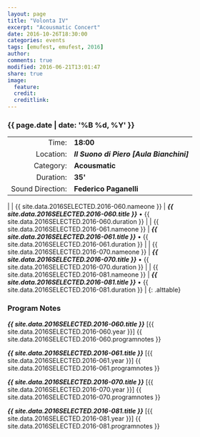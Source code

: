```yaml
---
layout: page
title: "Volonta IV"
excerpt: "Acousmatic Concert"
date: 2016-10-26T18:30:00
categories: events
tags: [emufest, emufest, 2016]
author:
comments: true
modified: 2016-06-21T13:01:47
share: true
image:
  feature:
  credit:
  creditlink:
---
```


### {{ page.date | date: '%B %d, %Y' }}

|  |  |
|------------:|:------------|
| Time: | **18:00** |
| Location: | ***Il Suono di Piero [Aula Bianchini]*** |
| Category: | **Acousmatic** |
| Duration: | **35'** |
| Sound Direction: | **Federico Paganelli** |
|
| {{ site.data.2016SELECTED.2016-060.nameone }} | ***{{ site.data.2016SELECTED.2016-060.title }}*** • {{ site.data.2016SELECTED.2016-060.duration }} |
| {{ site.data.2016SELECTED.2016-061.nameone }} | ***{{ site.data.2016SELECTED.2016-061.title }}*** • {{ site.data.2016SELECTED.2016-061.duration }} |
| {{ site.data.2016SELECTED.2016-070.nameone }} | ***{{ site.data.2016SELECTED.2016-070.title }}*** • {{ site.data.2016SELECTED.2016-070.duration }} |
| {{ site.data.2016SELECTED.2016-081.nameone }} | ***{{ site.data.2016SELECTED.2016-081.title }}*** • {{ site.data.2016SELECTED.2016-081.duration }} |
{: .alttable}

### Program Notes

***{{ site.data.2016SELECTED.2016-060.title }}*** [{{ site.data.2016SELECTED.2016-060.year }}] {{ site.data.2016SELECTED.2016-060.programnotes }}

***{{ site.data.2016SELECTED.2016-061.title }}*** [{{ site.data.2016SELECTED.2016-061.year }}] {{ site.data.2016SELECTED.2016-061.programnotes }}

***{{ site.data.2016SELECTED.2016-070.title }}*** [{{ site.data.2016SELECTED.2016-070.year }}] {{ site.data.2016SELECTED.2016-070.programnotes }}

***{{ site.data.2016SELECTED.2016-081.title }}*** [{{ site.data.2016SELECTED.2016-081.year }}] {{ site.data.2016SELECTED.2016-081.programnotes }}
